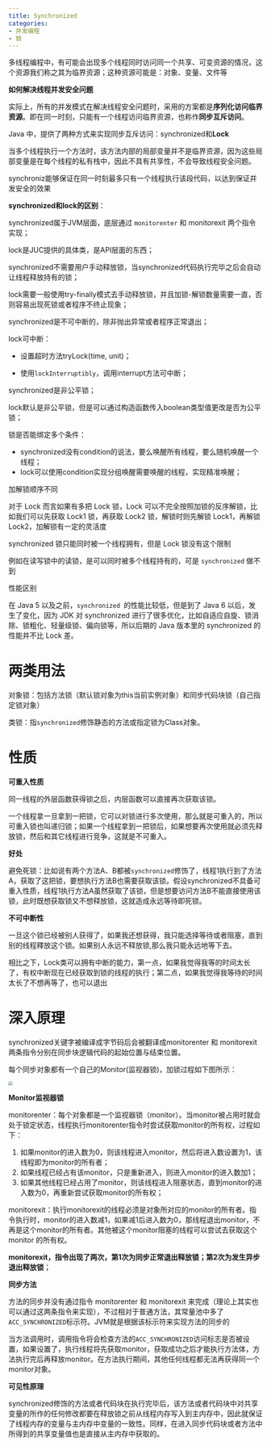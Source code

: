 ```yaml
---
title: Synchronized
categories: 
- 并发编程
- 锁
---
```


多线程编程中，有可能会出现多个线程同时访问同一个共享、可变资源的情况，这个资源我们称之其为临界资源；这种资源可能是：对象、变量、文件等

**如何解决线程并发安全问题**

实际上，所有的并发模式在解决线程安全问题时，采用的方案都是**序列化访问临界资源**。即在同一时刻，只能有一个线程访问临界资源，也称作**同步互斥访问**。

Java 中，提供了两种方式来实现同步互斥访问：synchronized和**Lock**

当多个线程执行一个方法时，该方法内部的局部变量并不是临界资源，因为这些局部变量是在每个线程的私有栈中，因此不具有共享性，不会导致线程安全问题。

synchroniz能够保证在同一时刻最多只有一个线程执行该段代码，以达到保证并发安全的效果

**synchronized和lock的区别**：

synchronized属于JVM层面，底层通过 `monitorenter` 和 monitorexit 两个指令实现；

lock是JUC提供的具体类，是API层面的东西；

synchronized不需要用户手动释放锁，当synchronized代码执行完毕之后会自动让线程释放持有的锁；

lock需要一般使用try-finally模式去手动释放锁，并且加锁-解锁数量需要一直，否则容易出现死锁或者程序不终止现象；

synchronized是不可中断的，除非抛出异常或者程序正常退出；

lock可中断：

* 设置超时方法tryLock(time, unit)；

* 使用`lockInterruptibly`，调用interrupt方法可中断；

synchronized是非公平锁；

lock默认是非公平锁，但是可以通过构造函数传入boolean类型值更改是否为公平锁；

锁是否能绑定多个条件：

- synchronized没有condition的说法，要么唤醒所有线程，要么随机唤醒一个线程；
- lock可以使用condition实现分组唤醒需要唤醒的线程，实现精准唤醒；

加解锁顺序不同

对于 Lock 而言如果有多把 Lock 锁，Lock 可以不完全按照加锁的反序解锁，比如我们可以先获取 Lock1 锁，再获取 Lock2 锁，解锁时则先解锁 Lock1，再解锁 Lock2，加解锁有一定的灵活度

synchronized 锁只能同时被一个线程拥有，但是 Lock 锁没有这个限制

例如在读写锁中的读锁，是可以同时被多个线程持有的，可是 `synchronized` 做不到

性能区别

在 Java 5 以及之前，`synchronized `的性能比较低，但是到了 Java 6 以后，发生了变化，因为 JDK 对 synchronized 进行了很多优化，比如自适应自旋、锁消除、锁粗化、轻量级锁、偏向锁等，所以后期的 Java 版本里的 synchronized 的性能并不比 Lock 差。

# 两类用法

对象锁：包括方法锁（默认锁对象为this当前实例对象）和同步代码块锁（自己指定锁对象）

类锁：指`synchronized`修饰静态的方法或指定锁为Class对象。

# 性质

**可重入性质**

同一线程的外层函数获得锁之后，内层函数可以直接再次获取该锁。

一个线程拿一旦拿到一把锁，它可以对锁进行多次使用，那么就是可重入的，所以可重入锁也叫递归锁；如果一个线程拿到一把锁后，如果想要再次使用就必须先释放锁，然后和其它线程进行竞争，这就是不可重入。

**好处**

避免死锁：比如说有两个方法A、B都被`synchronized`修饰了，线程1执行到了方法A，获取了这把锁，要想执行方法B也需要获取该锁。假设synchronized不具备可重入性质，线程1执行方法A虽然获取了该锁，但是想要访问方法B不能直接使用该锁，此时既想获取锁又不想释放锁，这就造成永远等待即死锁。

**不可中断性**

一旦这个锁已经被别人获得了，如果我还想获得，我只能选择等待或者阻塞，直到别的线程釋放这个锁。如果别人永远不释放锁,那么我只能永远地等下去。

相比之下，Lock类可以拥有中断的能力，第一点，如果我觉得我等的时间太长了，有权中断现在已经获取到锁的线程的执行；第二点，如果我觉得我等待的时间太长了不想再等了，也可以退出

# 深入原理

synchronized关键字被编译成字节码后会被翻译成monitorenter 和 monitorexit 两条指令分别在同步块逻辑代码的起始位置与结束位置。

每个同步对象都有一个自己的Monitor(监视器锁)，加锁过程如下图所示：

<img src="https://p1-juejin.byteimg.com/tos-cn-i-k3u1fbpfcp/4dfc33d036694f46a11b70abdfba8e03~tplv-k3u1fbpfcp-watermark.image" style="zoom:50%;" />

**Monitor监视器锁**

monitorenter：每个对象都是一个监视器锁（monitor）。当monitor被占用时就会处于锁定状态，线程执行monitorenter指令时尝试获取monitor的所有权，过程如下：

1. 如果monitor的进入数为0，则该线程进入monitor，然后将进入数设置为1，该线程即为monitor的所有者；
2. 如果线程已经占有该monitor，只是重新进入，则进入monitor的进入数加1；
3. 如果其他线程已经占用了monitor，则该线程进入阻塞状态，直到monitor的进入数为0，再重新尝试获取monitor的所有权；

monitorexit：执行monitorexit的线程必须是对象所对应的monitor的所有者。指令执行时，monitor的进入数减1，如果减1后进入数为0，那线程退出monitor，不再是这个monitor的所有者。其他被这个monitor阻塞的线程可以尝试去获取这个 monitor 的所有权。

**monitorexit，指令出现了两次，第1次为同步正常退出释放锁；第2次为发生异步退出释放锁**；

**同步方法**

方法的同步并没有通过指令 monitorenter 和 monitorexit 来完成（理论上其实也可以通过这两条指令来实现），不过相对于普通方法，其常量池中多了` ACC_SYNCHRONIZED `标示符。JVM就是根据该标示符来实现方法的同步的

当方法调用时，调用指令将会检查方法的` ACC_SYNCHRONIZED `访问标志是否被设置，如果设置了，执行线程将先获取monitor，获取成功之后才能执行方法体，方法执行完后再释放monitor。在方法执行期间，其他任何线程都无法再获得同一个monitor对象。

**可见性原理**

synchronized修饰的方法或者代码块在执行完毕后，该方法或者代码块中对共享变量的所作的任何修改都要在释放锁之前从线程内存写入到主内存中，因此就保证了线程内存的变量与主内存中变量的一致性。同样，在进入同步代码块或者方法中所得到的共享变量值也是直接从主内存中获取的。